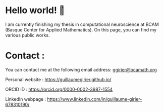 # Hello world! 👋

I am currently finishing my thesis in computational neuroscience at BCAM (Basque Center for Applied Mathematics). 
On this page, you can find my various public works.

# Contact :

You can contact me at the following email address: ggirier@bcamath.org

Personal website : https://guillaumegirier.github.io/

ORCID ID : https://orcid.org/0000-0002-3987-1554

LinkedIn webpage : https://www.linkedin.com/in/guillaume-girier-678310190/

